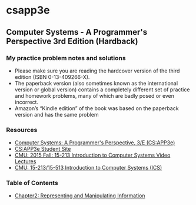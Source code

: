 # csapp3e

## Computer Systems - A Programmer's Perspective 3rd Edition (Hardback)

### My practice problem notes and solutions

- Please make sure you are reading the hardcover version of the third edition (ISBN 0-13-409266-X).
- The paperback version (also sometimes known as the international version or global version) contains a completely different set of practice and homework problems, many of which are badly posed or even incorrect. 
- Amazon’s “Kindle edition” of the book was based on the paperback version and has the same problem

### Resources
- [Computer Systems: A Programmer's Perspective, 3/E (CS:APP3e)](https://csapp.cs.cmu.edu/3e/home.html)
- [CS:APP3e Student Site](https://csapp.cs.cmu.edu/3e/students.html)
- [CMU: 2015 Fall: 15-213 Introduction to Computer Systems Video Lectures](https://scs.hosted.panopto.com/Panopto/Pages/Sessions/List.aspx#folderID=%22b96d90ae-9871-4fae-91e2-b1627b43e25e%22)
- [CMU: 15-213/15-513 Introduction to Computer Systems (ICS)](https://www.cs.cmu.edu/~./213/schedule.html)

### Table of Contents
- [Chapter2: Representing and Manipulating Information](./section2/section2.md)
